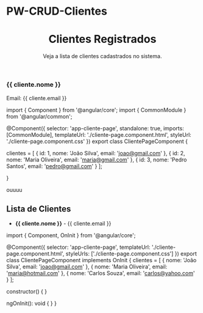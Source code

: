 # PW-CRUD-Clientes

<div class="cliente-container">
  <header class="cliente-header">
    <h1>Clientes Registrados</h1>
    <p>Veja a lista de clientes cadastrados no sistema.</p>
  </header>

  <main class="cliente-content">
    <section class="cliente-list">
      <div class="cliente-card" *ngFor="let cliente of clientes">
        <h3>{{ cliente.nome }}</h3>
        <p>Email: {{ cliente.email }}</p>
      </div>
    </section>
  </main>
</div>

import { Component } from '@angular/core';
import { CommonModule } from '@angular/common';

@Component({
  selector: 'app-cliente-page',
  standalone: true,
  imports: [CommonModule],
  templateUrl: './cliente-page.component.html',
  styleUrl: './cliente-page.component.css'
})
export class ClientePageComponent {

  clientes = [
    { id: 1, nome: 'João Silva', email: 'joao@gmail.com' },
    { id: 2, nome: 'Maria Oliveira', email: 'maria@gmail.com' },
    { id: 3, nome: 'Pedro Santos', email: 'pedro@gmail.com' }
  ];

}

ouuuu


<div class="cliente-container">
  <h2>Lista de Clientes</h2>
  <ul>
    <li *ngFor="let cliente of clientes">
      <strong>{{ cliente.nome }}</strong> - {{ cliente.email }}
    </li>
  </ul>
</div>

import { Component, OnInit } from '@angular/core';

@Component({
  selector: 'app-cliente-page',
  templateUrl: './cliente-page.component.html',
  styleUrls: ['./cliente-page.component.css']
})
export class ClientePageComponent implements OnInit {
  clientes = [
    { nome: 'João Silva', email: 'joao@gmail.com' },
    { nome: 'Maria Oliveira', email: 'maria@hotmail.com' },
    { nome: 'Carlos Souza', email: 'carlos@yahoo.com' }
  ];

  constructor() { }

  ngOnInit(): void {
  }
}
